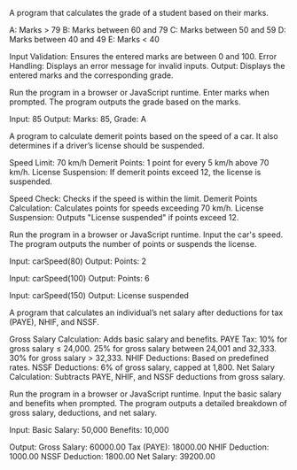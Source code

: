 <!-- Challenge 1: Student Grade Generator -->
   <!-- overview -->
A program that calculates the grade of a student based on their marks.

   <!-- Grading System -->
A: Marks > 79
B: Marks between 60 and 79
C: Marks between 50 and 59
D: Marks between 40 and 49
E: Marks < 40

   <!-- Features -->
Input Validation: Ensures the entered marks are between 0 and 100.
Error Handling: Displays an error message for invalid inputs.
Output: Displays the entered marks and the corresponding grade.

   <!-- Usage -->
Run the program in a browser or JavaScript runtime.
Enter marks when prompted.
The program outputs the grade based on the marks.

   <!-- Example -->
Input: 85
Output: Marks: 85, Grade: A



<!-- Challenge 2: Speed Detector -->
   <!-- Overview -->
A program to calculate demerit points based on the speed of a car. It also determines if a driver’s license should be suspended.

   <!-- Rules -->
Speed Limit: 70 km/h
Demerit Points: 1 point for every 5 km/h above 70 km/h.
License Suspension: If demerit points exceed 12, the license is suspended.

   <!-- Features -->
Speed Check: Checks if the speed is within the limit.
Demerit Points Calculation: Calculates points for speeds exceeding 70 km/h.
License Suspension: Outputs "License suspended" if points exceed 12.

   <!-- Usage -->
Run the program in a browser or JavaScript runtime.
Input the car's speed.
The program outputs the number of points or suspends the license.

   <!-- Example -->
Input: carSpeed(80)
Output: Points: 2

Input: carSpeed(100)
Output: Points: 6

Input: carSpeed(150)
Output: License suspended


<!-- Challenge 3: Net Salary Calculator -->
   <!-- Overview -->
A program that calculates an individual’s net salary after deductions for tax (PAYE), NHIF, and NSSF.

   <!-- Features -->
Gross Salary Calculation: Adds basic salary and benefits.
PAYE Tax:
10% for gross salary ≤ 24,000.
25% for gross salary between 24,001 and 32,333.
30% for gross salary > 32,333.
NHIF Deductions: Based on predefined rates.
NSSF Deductions: 6% of gross salary, capped at 1,800.
Net Salary Calculation: Subtracts PAYE, NHIF, and NSSF deductions from gross salary.

   <!-- Usage -->
Run the program in a browser or JavaScript runtime.
Input the basic salary and benefits when prompted.
The program outputs a detailed breakdown of gross salary, deductions, and net salary.

   <!-- Example -->
Input:
  Basic Salary: 50,000
  Benefits: 10,000

Output:
  Gross Salary: 60000.00
  Tax (PAYE): 18000.00
  NHIF Deduction: 1000.00
  NSSF Deduction: 1800.00
  Net Salary: 39200.00